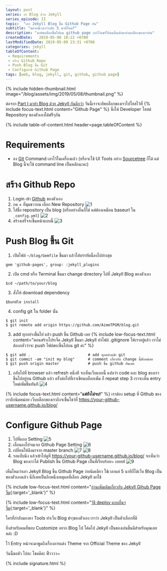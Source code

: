 ```yaml
---
layout: post 
series: ทำ Blog ด้วย Jekyll
series_episode: II
topic:  "เอา Jekyll Blog ขึ้น Github Page กัน"
subtitle: "พอจะมีเวลาว่างสัก 5 นาทีไหม?"
description: "มาอัพบล็อกขึ้นไปบน github page เอาไว้แชร์ให้คนอื่นเข้ามาอ่านบล็อกของเรากัน"
createdDate:   2019-05-08 18:22 +0700
lastModifiedDate: 2019-05-09 23:31 +0700
categories: jekyll
tableOfContent:
 - Requirements
 - สร้าง Github Repo
 - Push Blog ขึ้น Git
 - Configure Github Page
tags: [web, blog, jekyll, git, github, github page]
---
```


{% include hidden-thumbnail.html image="/blog/assets/img/2019/05/08/thumbnail.png" %}

ต่อจาก [Part I มาทำ Blog ด้วย Jekyll กันดีกว่า](/blog/jekyll/2019/05/06/blog-like-a-coder.html) วันนี้เราจะอัพบล็อกของเราไปโฮสไว้ที่ {% include focus-text.html content="Github Page" %} ซึ่งให้ Developer โฮสต์ Repository ของตัวเองได้ฟรีๆกัน 



{% include table-of-content.html header=page.tableOfContent %}

# Requirements

- ลง [Git](https://git-scm.com/downloads) Command เอาไว้ในเครื่องแล้ว (หรือจะใช้ UI Tools อย่าง [Sourcetree](https://www.sourcetreeapp.com/) ก็ได้ แต่ Blog นี้จะใช้ command line เป็นหลักนะคะ)

# สร้าง Github Repo

1. Login เข้า [Github](https://github.com/) ของตัวเอง
2. กด + ที่มุมขวาบน เลือก New Repository
   ![1](/blog/assets/img/2019/05/08/1.png)
3. ใส่ชื่อ repository เป็น blog (หรืออย่างอื่นก็ได้ แต่ต้องเหมือน baseurl ใน `_config.yml`)
   ![2](/blog/assets/img/2019/05/08/2.png)
4. สร้างเสร็จจะขึ้นหน้าแบบนี้
   ![3](/blog/assets/img/2019/05/08/3.png)

# Push Blog ขึ้น Git

1. เปิดไฟล์ `~/blog/Gemfile` ขึ้นมา แล้วใส่บรรทัดนี้ลงไปล่างสุด
```
gem 'github-pages', group: :jekyll_plugins
```
2. เปิด cmd หรือ Terminal ขึ้นมา change directory ไปที่ Jekyll Blog ของตัวเอง
```
$cd ~/path/to/your/blog
```
3. สั่งให้ download dependency
```
$bundle install
```
4. config git ใน folder นั้น
```
$ git init
$ git remote add origin https://github.com/AimeTPGM/blog.git
```
3. add ทุกอย่างขึ้นไป แล้ว push ขึ้น Github เลย {% include low-focus-text.html content="ตอนสร้างโปรเจ็ค Jekyll ขึ้นมา Jekyll ทำไฟล์ .gitignore ให้เราอยู่แล้ว เราไม่ต้องกลัวว่าจะ push ไฟล์ขยะขึ้นไปบน git ค่ะ" %}
```
$ git add .                          # add ทุกอย่างเข้า git
$ git commit -am "init my blog"      # comment เกี่ยวกับ change นี้สักหน่อย
$ git push origin master             # push ขึ้น github กันเลย
```
1. กลับไปที่ browser แล้ว refresh หนึ่งที จะเห็นเว็บแบบนี้ แปลว่า code และ blog ของเราขึ้นไปอยู่บน Github แล้ว ครั้งต่อไปที่เราเขียนบล็อกเพิ่ม ก็ repeat step 3 เราจะเห็น entry ใหม่เพิ่มขึ้นทันที
   ![4](/blog/assets/img/2019/05/08/4.png)


{% include focus-text.html content="**แต่ยังไม่จบ!**" %} เราต้อง setup ที่ Github ของเราอีกนิดหน่อย เว็บบล็อกของเราถึงจะขึ้นโชว์ที่ https://your-github-username.github.io/blog/

# Configure Github Page

1. ไปที่แถบ Setting
   ![5](/blog/assets/img/2019/05/08/5.png)
2. เลื่อนลงไปจนเจอ Github Page Setting
   ![6](/blog/assets/img/2019/05/08/6.png)
3. เปลี่ยนให้ดึงมาจาก master branch
   ![7](/blog/assets/img/2019/05/08/7.png)
   ![8](/blog/assets/img/2019/05/08/8.png)
4. รอแป๊บนึง แล้วเข้าไปดูที่ https://your-github-username.github.io/blog/ จะเห็นว่า Blog ของเราได้ Publish ขึ้น Github Page เป็นที่เรียบร้อย~ เยยยย้
   ![9](/blog/assets/img/2019/05/08/9.png)

เห็นไหมว่าเอา Jekyll Blog ขึ้น Github Page ง่ายนิดเดียว ใช้เวลาแค่ 5 นาทีก็ได้เว็บ Blog เป็นของตัวเองแล้ว นี่ก็เลยเป็นอีกหนึ่งเหตุผลที่เลือก Jekyll มาใช้ 

{% include low-focus-text.html content="[อ่านเพิ่มเติมเกี่ยวกับ Jekyll Gihub Page จิ้ม](https://jekyllrb.com/docs/github-pages/){:target='_blank'}" %}

{% include low-focus-text.html content="[วิธี deploy แบบอื่นๆ จิ้ม](https://jekyllrb.com/docs/deployment/){:target='_blank'}" %}

ใครที่กำลังมองหา Tools ทำเว็บ Blog ขำๆของตัวเอง เราว่า Jekyll เป็นตัวเลือกที่ดี 

ยิ่งสำหรับคนที่ชอบ Customize อยาก Blog ไป โค้ดไป Jekyll เป็นของเล่นชิ้นดีสำหรับคุณเลยหล่ะ :D

ไว้ Entry หน้าจะมาพูดถึงเรื่องการแต่ง Theme จาก Official Theme ของ Jekyll

วันนี้ขอตัว ไปละ โชคดีค่ะ ฟิ้วววว~

{% include signature.html %}

